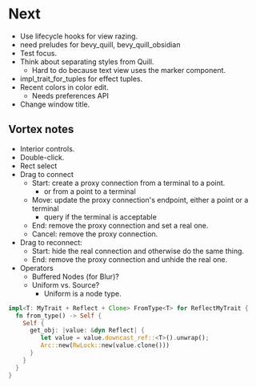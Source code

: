 # Next

- Use lifecycle hooks for view razing.
- need preludes for bevy_quill, bevy_quill_obsidian
- Test focus.
- Think about separating styles from Quill.
  - Hard to do because text view uses the marker component.
- impl_trait_for_tuples for effect tuples.
- Recent colors in color edit.
  - Needs preferences API
- Change window title.

## Vortex notes

- Interior controls.
- Double-click.
- Rect select
- Drag to connect
  - Start: create a proxy connection from a terminal to a point.
    - or from a point to a terminal
  - Move: update the proxy connection's endpoint, either a point or a terminal
    - query if the terminal is acceptable
  - End: remove the proxy connection and set a real one.
  - Cancel: remove the proxy connection.
- Drag to reconnect:
  - Start: hide the real connection and otherwise do the same thing.
  - End: remove the proxy connection and unhide the real one.
- Operators
  - Buffered Nodes (for Blur)?
  - Uniform vs. Source?
    - Uniform is a node type.

```rust
impl<T: MyTrait + Reflect + Clone> FromType<T> for ReflectMyTrait {
  fn from_type() -> Self {
    Self {
      get_obj: |value: &dyn Reflect| {
         let value = value.downcast_ref::<T>().unwrap();
         Arc::new(RwLock::new(value.clone()))
      }
    }
  }
}
```
